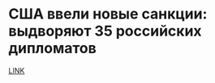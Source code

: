 # США ввели новые санкции: выдворяют 35 российских дипломатов



[LINK](https://varlamov.ru/2161966.html)